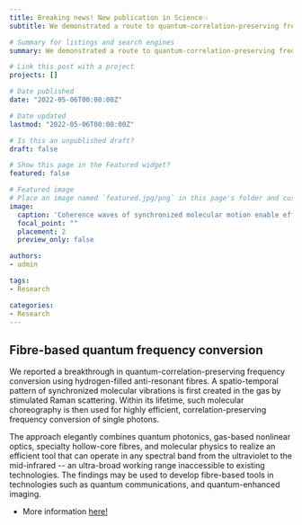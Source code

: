 ```yaml
---
title: Breaking news! New publication in Science💥
subtitle: We demonstrated a route to quantum-correlation-preserving frequency conversion 🔴➡🔵 of single photons💡and entangled photon pairs using anti-resonant fibres!

# Summary for listings and search engines
summary: We demonstrated a route to quantum-correlation-preserving frequency conversion 🔴➡🔵 of single photons💡and entangled photon pairs using anti-resonant fibres!

# Link this post with a project
projects: []

# Date published
date: "2022-05-06T00:00:00Z"

# Date updated
lastmod: "2022-05-06T00:00:00Z"

# Is this an unpublished draft?
draft: false

# Show this page in the Featured widget?
featured: false

# Featured image
# Place an image named `featured.jpg/png` in this page's folder and customize its options here.
image:
  caption: 'Coherence waves of synchronized molecular motion enable efficient quantum frequency conversion.'
  focal_point: ""
  placement: 2
  preview_only: false

authors:
- admin

tags:
- Research

categories:
- Research
---
```


## Fibre-based quantum frequency conversion

We reported a breakthrough in quantum-correlation-preserving frequency conversion using hydrogen-filled anti-resonant fibres. A spatio-temporal pattern of synchronized molecular vibrations is first created in the gas by stimulated Raman scattering. Within its lifetime, such molecular choreography is then used for highly efficient, correlation-preserving frequency conversion of single photons.

The approach elegantly combines quantum photonics, gas-based nonlinear optics, specialty hollow-core fibres, and molecular physics to realize an efficient tool that can operate in any spectral band from the ultraviolet to the mid-infrared -- an ultra-broad working range inaccessible to existing technologies. The findings may be used to develop fibre-based tools in technologies such as quantum communications, and quantum-enhanced imaging.


- More information [here!](/publication/2022_quantumsrs_tyumenev_science/)

